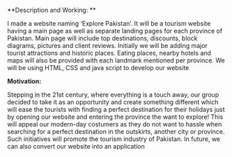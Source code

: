 
**Description
and 
Working:
**

I made a website naming ‘Explore Pakistan’. It will be a tourism website 
having a main page as well as separate landing pages for each province of Pakistan.
Main page will include top destinations, discounts, block diagrams, pictures and client 
reviews. Initially we will be adding major tourist attractions and historic places. 
Eating places, nearby hotels and maps will also be provided with each landmark 
mentioned per province. We will be using HTML, CSS and java script to develop our 
website


**Motivation:**

Stepping in the 21st century, where everything is a touch away, our group decided to 
take it as an opportunity and create something different which will ease the tourists 
with finding a perfect destination for their holidays just by opening our website and 
entering the province the want to explore! This will appeal our modern-day costumers 
as they do not want to hassle when searching for a perfect destination in the outskirts, 
another city or province. Such initiatives will promote the tourism industry of 
Pakistan. In future, we can also convert our website into an application
